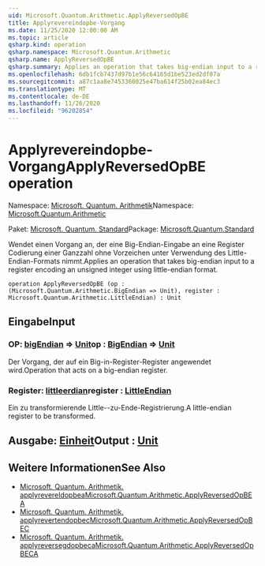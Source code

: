 ```yaml
---
uid: Microsoft.Quantum.Arithmetic.ApplyReversedOpBE
title: Applyrevereindopbe-Vorgang
ms.date: 11/25/2020 12:00:00 AM
ms.topic: article
qsharp.kind: operation
qsharp.namespace: Microsoft.Quantum.Arithmetic
qsharp.name: ApplyReversedOpBE
qsharp.summary: Applies an operation that takes big-endian input to a register encoding an unsigned integer using little-endian format.
ms.openlocfilehash: 6db1fcb7437d97b1e56c64165d1be523ed2df07a
ms.sourcegitcommit: a87c1aa8e7453360025e47ba614f25b02ea84ec3
ms.translationtype: MT
ms.contentlocale: de-DE
ms.lasthandoff: 11/26/2020
ms.locfileid: "96202854"
---
```

# <a name="applyreversedopbe-operation"></a><span data-ttu-id="95423-102">Applyrevereindopbe-Vorgang</span><span class="sxs-lookup"><span data-stu-id="95423-102">ApplyReversedOpBE operation</span></span>

<span data-ttu-id="95423-103">Namespace: [Microsoft. Quantum. Arithmetik](xref:Microsoft.Quantum.Arithmetic)</span><span class="sxs-lookup"><span data-stu-id="95423-103">Namespace: [Microsoft.Quantum.Arithmetic](xref:Microsoft.Quantum.Arithmetic)</span></span>

<span data-ttu-id="95423-104">Paket: [Microsoft. Quantum. Standard](https://nuget.org/packages/Microsoft.Quantum.Standard)</span><span class="sxs-lookup"><span data-stu-id="95423-104">Package: [Microsoft.Quantum.Standard](https://nuget.org/packages/Microsoft.Quantum.Standard)</span></span>


<span data-ttu-id="95423-105">Wendet einen Vorgang an, der eine Big-Endian-Eingabe an eine Register Codierung einer Ganzzahl ohne Vorzeichen unter Verwendung des Little-Endian-Formats nimmt.</span><span class="sxs-lookup"><span data-stu-id="95423-105">Applies an operation that takes big-endian input to a register encoding an unsigned integer using little-endian format.</span></span>

```qsharp
operation ApplyReversedOpBE (op : (Microsoft.Quantum.Arithmetic.BigEndian => Unit), register : Microsoft.Quantum.Arithmetic.LittleEndian) : Unit
```


## <a name="input"></a><span data-ttu-id="95423-106">Eingabe</span><span class="sxs-lookup"><span data-stu-id="95423-106">Input</span></span>

### <a name="op--bigendian--unit"></a><span data-ttu-id="95423-107">OP: [bigEndian](xref:Microsoft.Quantum.Arithmetic.BigEndian) => [Unit](xref:microsoft.quantum.lang-ref.unit)</span><span class="sxs-lookup"><span data-stu-id="95423-107">op : [BigEndian](xref:Microsoft.Quantum.Arithmetic.BigEndian) => [Unit](xref:microsoft.quantum.lang-ref.unit)</span></span> 

<span data-ttu-id="95423-108">Der Vorgang, der auf ein Big-in-Register-Register angewendet wird.</span><span class="sxs-lookup"><span data-stu-id="95423-108">Operation that acts on a big-endian register.</span></span>


### <a name="register--littleendian"></a><span data-ttu-id="95423-109">Register: [littleerdian](xref:Microsoft.Quantum.Arithmetic.LittleEndian)</span><span class="sxs-lookup"><span data-stu-id="95423-109">register : [LittleEndian](xref:Microsoft.Quantum.Arithmetic.LittleEndian)</span></span>

<span data-ttu-id="95423-110">Ein zu transformierende Little--zu-Ende-Registrierung.</span><span class="sxs-lookup"><span data-stu-id="95423-110">A little-endian register to be transformed.</span></span>



## <a name="output--unit"></a><span data-ttu-id="95423-111">Ausgabe: [Einheit](xref:microsoft.quantum.lang-ref.unit)</span><span class="sxs-lookup"><span data-stu-id="95423-111">Output : [Unit](xref:microsoft.quantum.lang-ref.unit)</span></span>



## <a name="see-also"></a><span data-ttu-id="95423-112">Weitere Informationen</span><span class="sxs-lookup"><span data-stu-id="95423-112">See Also</span></span>

- [<span data-ttu-id="95423-113">Microsoft. Quantum. Arithmetik. applyrevereldopbea</span><span class="sxs-lookup"><span data-stu-id="95423-113">Microsoft.Quantum.Arithmetic.ApplyReversedOpBEA</span></span>](xref:Microsoft.Quantum.Arithmetic.ApplyReversedOpBEA)
- [<span data-ttu-id="95423-114">Microsoft. Quantum. Arithmetik. applyrevertendopbec</span><span class="sxs-lookup"><span data-stu-id="95423-114">Microsoft.Quantum.Arithmetic.ApplyReversedOpBEC</span></span>](xref:Microsoft.Quantum.Arithmetic.ApplyReversedOpBEC)
- [<span data-ttu-id="95423-115">Microsoft. Quantum. Arithmetik. applyreversegdopbeca</span><span class="sxs-lookup"><span data-stu-id="95423-115">Microsoft.Quantum.Arithmetic.ApplyReversedOpBECA</span></span>](xref:Microsoft.Quantum.Arithmetic.ApplyReversedOpBECA)